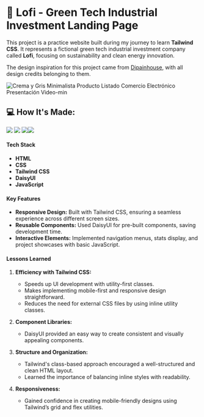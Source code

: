 # 🍃 Lofi - Green Tech Industrial Investment Landing Page

This project is a practice website built during my journey to learn **Tailwind CSS**. It represents a fictional green tech industrial investment company called **Lofi**, focusing on sustainability and clean energy innovation. 

The design inspiration for this project came from [Dipainhouse](https://www.dipainhouse.com/), with all design credits belonging to them. 

![Crema y Gris Minimalista Producto Listado  Comercio Electrónico Presentación Video-min](https://github.com/user-attachments/assets/ebc5792a-2d70-4521-8d86-11993e659545)

## 💻  How It's Made:

<img src="https://img.shields.io/badge/HTML5-E34F26?style=for-the-badge&logo=html5&logoColor=white" /> <img src="https://img.shields.io/badge/CSS3-1572B6?style=for-the-badge&logo=css3&logoColor=white" /> <img src="https://img.shields.io/badge/JavaScript-323330?style=for-the-badge&logo=javascript&logoColor=F7DF1E" /><img src="https://img.shields.io/badge/Tailwind_CSS-38B2AC?style=for-the-badge&logo=tailwind-css&logoColor=white" />

#### Tech Stack
- **HTML**
- **CSS**
- **Tailwind CSS**
- **DaisyUI**
- **JavaScript**

#### Key Features
- **Responsive Design:** Built with Tailwind CSS, ensuring a seamless experience across different screen sizes.
- **Reusable Components:** Used DaisyUI for pre-built components, saving development time.
- **Interactive Elements:** Implemented navigation menus, stats display, and project showcases with basic JavaScript.

#### Lessons Learned
1. **Efficiency with Tailwind CSS:**
   - Speeds up UI development with utility-first classes.
   - Makes implementing mobile-first and responsive design straightforward.
   - Reduces the need for external CSS files by using inline utility classes.
   
2. **Component Libraries:**
   - DaisyUI provided an easy way to create consistent and visually appealing components.

3. **Structure and Organization:**
   - Tailwind's class-based approach encouraged a well-structured and clean HTML layout.
   - Learned the importance of balancing inline styles with readability.

4. **Responsiveness:**
   - Gained confidence in creating mobile-friendly designs using Tailwind’s grid and flex utilities.
